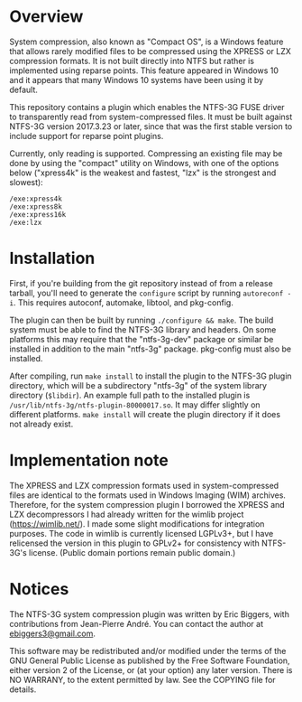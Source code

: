 # Overview

System compression, also known as "Compact OS", is a Windows feature that allows
rarely modified files to be compressed using the XPRESS or LZX compression
formats.  It is not built directly into NTFS but rather is implemented using
reparse points.  This feature appeared in Windows 10 and it appears that many
Windows 10 systems have been using it by default.

This repository contains a plugin which enables the NTFS-3G FUSE driver to
transparently read from system-compressed files.  It must be built against
NTFS-3G version 2017.3.23 or later, since that was the first stable version to
include support for reparse point plugins.

Currently, only reading is supported.  Compressing an existing file may be done
by using the "compact" utility on Windows, with one of the options below
("xpress4k" is the weakest and fastest, "lzx" is the strongest and slowest):

	/exe:xpress4k
	/exe:xpress8k
	/exe:xpress16k
	/exe:lzx

# Installation

First, if you're building from the git repository instead of from a release
tarball, you'll need to generate the `configure` script by running
`autoreconf -i`.  This requires autoconf, automake, libtool, and pkg-config.

The plugin can then be built by running `./configure && make`.  The build system
must be able to find the NTFS-3G library and headers.  On some platforms this
may require that the "ntfs-3g-dev" package or similar be installed in addition
to the main "ntfs-3g" package.  pkg-config must also be installed.

After compiling, run `make install` to install the plugin to the NTFS-3G plugin
directory, which will be a subdirectory "ntfs-3g" of the system library
directory (`$libdir`).  An example full path to the installed plugin is
`/usr/lib/ntfs-3g/ntfs-plugin-80000017.so`.  It may differ slightly on different
platforms.  `make install` will create the plugin directory if it does not
already exist.

# Implementation note

The XPRESS and LZX compression formats used in system-compressed files are
identical to the formats used in Windows Imaging (WIM) archives.  Therefore, for
the system compression plugin I borrowed the XPRESS and LZX decompressors I had
already written for the wimlib project (https://wimlib.net/).  I made some
slight modifications for integration purposes.  The code in wimlib is currently
licensed LGPLv3+, but I have relicensed the version in this plugin to GPLv2+ for
consistency with NTFS-3G's license.  (Public domain portions remain public
domain.)

# Notices

The NTFS-3G system compression plugin was written by Eric Biggers, with
contributions from Jean-Pierre André.  You can contact the author at
ebiggers3@gmail.com.

This software may be redistributed and/or modified under the terms of the GNU
General Public License as published by the Free Software Foundation, either
version 2 of the License, or (at your option) any later version.  There is NO
WARRANY, to the extent permitted by law.  See the COPYING file for details.
